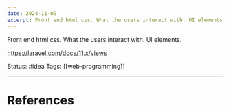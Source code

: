 ```yaml
---
date: 2024-11-09
excerpt: Front end html css. What the users interact with. UI elements.
---
```

Front end html css. What the users interact with. UI elements.

https://laravel.com/docs/11.x/views

Status: #idea
Tags: [[web-programming]]

---
# References